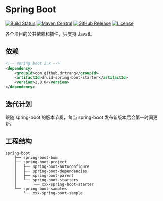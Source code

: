 # Spring Boot

[![Build Status](https://img.shields.io/travis/drtrang/parent/boot2.svg?style=flat-square)](https://www.travis-ci.org/drtrang/parent)
[![Maven Central](https://img.shields.io/maven-central/v/com.github.drtrang/parent2.svg?style=flat-square)](https://maven-badges.herokuapp.com/maven-central/com.github.drtrang/parent2)
[![GitHub Release](https://img.shields.io/github/release/drtrang/parent.svg?style=flat-square)](https://github.com/drtrang/parent/releases)
[![License](http://img.shields.io/badge/license-apache%202-blue.svg?style=flat-square)](http://www.apache.org/licenses/LICENSE-2.0)

各个项目的公共依赖和插件，只支持 Java8。

## 依赖
```xml
<!-- spring boot 2.x -->
<dependency>
    <groupId>com.github.drtrang</groupId>
    <artifactId>druid-spring-boot-starter</artifactId>
    <version>2.0.0</version>
</dependency>
```

## 迭代计划
跟随 spring-boot 的版本节奏，每当 spring-boot 发布新版本后会第一时间更新。

## 工程结构
```
spring-boot
    ├── spring-boot-bom
    ├── spring-boot-project
    │   ├── spring-boot-autoconfigure
    │   ├── spring-boot-dependencies
    │   ├── spring-boot-parent
    │   └── spring-boot-starters
    │       └── xxx-spring-boot-starter
    └── spring-boot-samples
        └── xxx-spring-boot-sample
```